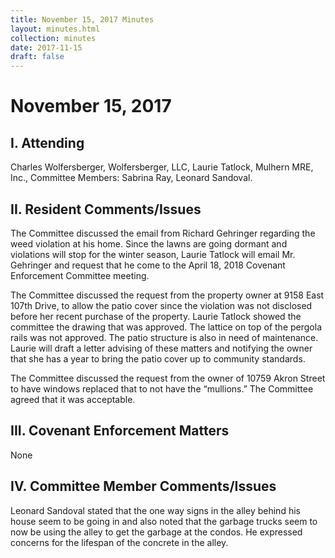 ```yaml
---
title: November 15, 2017 Minutes
layout: minutes.html
collection: minutes
date: 2017-11-15
draft: false
---
```

# November 15, 2017

## I. Attending
Charles Wolfersberger, Wolfersberger, LLC, Laurie Tatlock, Mulhern MRE, Inc., Committee Members: Sabrina Ray, Leonard Sandoval.

## II. Resident Comments/Issues
The Committee discussed the email from Richard Gehringer regarding the weed violation at his home. Since the lawns are going dormant and violations will stop for the winter season, Laurie Tatlock will email Mr. Gehringer and request that he come to the April 18, 2018 Covenant Enforcement Committee meeting.

The Committee discussed the request from the property owner at 9158 East 107th Drive, to allow the patio cover since the violation was not disclosed before her recent purchase of the property. Laurie Tatlock showed the committee the drawing that was approved. The lattice on top of the pergola rails was not approved. The patio structure is also in need of maintenance. Laurie will draft a letter advising of these matters and notifying the owner that she has a year to bring the patio cover up to community standards.

The Committee discussed the request from the owner of 10759 Akron Street to have windows replaced that to not have the “mullions.” The Committee agreed that it was acceptable.

## III. Covenant Enforcement Matters
None

## IV. Committee Member Comments/Issues
Leonard Sandoval stated that the one way signs in the alley behind his house seem to be going in and also noted that the garbage trucks seem to now be using the alley to get the garbage at the condos. He expressed concerns for the lifespan of the concrete in the alley.
